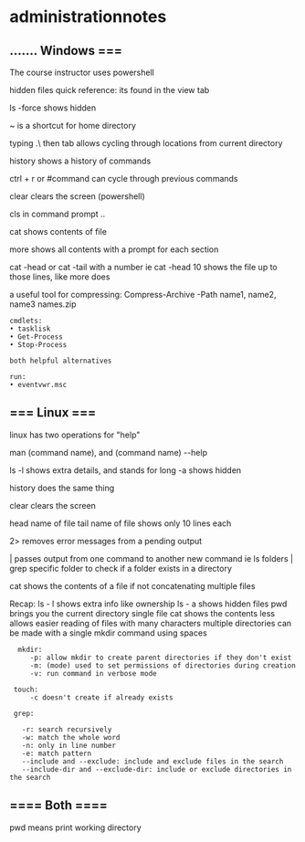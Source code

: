 # administrationnotes

....... Windows === 
-
The course instructor uses powershell

hidden files quick reference: its found in the view tab

ls -force shows hidden

~ is a shortcut for home directory

typing .\ then tab allows cycling through locations from current directory

history shows a history of commands

ctrl + r or #command can cycle through previous commands

clear clears the screen (powershell)

cls in command prompt ..

cat shows contents of file

more shows all contents with a prompt for each section

cat -head or cat -tail with a number ie cat -head 10 shows the file up to those lines, like more does 

a useful tool for compressing: Compress-Archive -Path name1, name2, name3 names.zip

    cmdlets:
    • tasklisk
    • Get-Process
    • Stop-Process
    
    both helpful alternatives
    
    run:
    • eventvwr.msc

=== Linux === 
-
linux has two operations for "help"

man (command name), and (command name) --help

ls -l shows extra details, and stands for long
   -a shows hidden
   
history does the same thing

clear clears the screen

head name of file
tail name of file shows only 10 lines each

2> removes error messages from a pending output

| passes output from one command to another new command
   ie ls folders | grep specific folder to check if a folder exists in a directory
   
cat shows the contents of a file if not concatenating multiple files

   Recap:
      ls - l shows extra info like ownership
      ls - a shows hidden files
      pwd brings you the current directory
      single file cat shows the contents
      less allows easier reading of files with many characters
      multiple directories can be made with a single mkdir command using spaces
      
      mkdir:  
         -p: allow mkdir to create parent directories if they don't exist
         -m: (mode) used to set permissions of directories during creation
         -v: run command in verbose mode
     
     touch:
         -c doesn't create if already exists
         
     grep:
     
       -r: search recursively
       -w: match the whole word
       -n: only in line number
       -e: match pattern
       --include and --exclude: include and exclude files in the search
       --include-dir and --exclude-dir: include or exclude directories in the search

==== Both ====
-
pwd means print working directory
